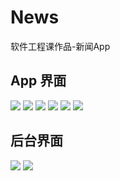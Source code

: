 # News
软件工程课作品-新闻App
## App 界面
![](https://github.com/BeastAndBeauty/News/blob/master/images/1.png)
![](https://github.com/BeastAndBeauty/News/blob/master/images/8.png)
![](https://github.com/BeastAndBeauty/News/blob/master/images/2.png)
![](https://github.com/BeastAndBeauty/News/blob/master/images/3.png)
![](https://github.com/BeastAndBeauty/News/blob/master/images/4.png)
![](https://github.com/BeastAndBeauty/News/blob/master/images/5.png)
## 后台界面
![](https://github.com/BeastAndBeauty/News/blob/master/images/6.png)
![](https://github.com/BeastAndBeauty/News/blob/master/images/7.png)
